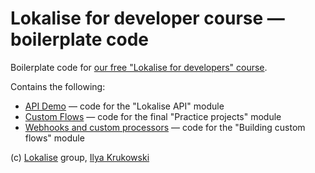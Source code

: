 # Lokalise for developer course — boilerplate code

Boilerplate code for [our free "Lokalise for developers" course](https://academy.lokalise.com/course/lokalise-for-developers).

Contains the following:

* [API Demo](./API_Demo) — code for the "Lokalise API" module
* [Custom Flows](./Custom_Flows) — code for the final "Practice projects" module
* [Webhooks and custom processors](./Webhooks_Processors_Demo) — code for the "Building custom flows" module

(c) [Lokalise](https://lokalise.com) group, [Ilya Krukowski](https://bodrovis.tech)
